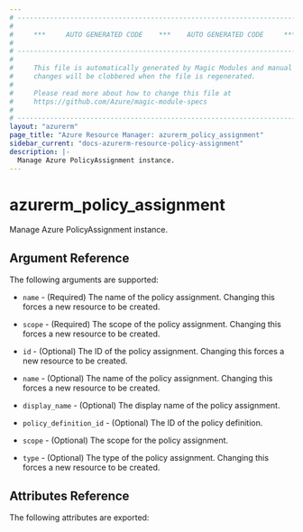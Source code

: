 ```yaml
---
# ----------------------------------------------------------------------------
#
#     ***     AUTO GENERATED CODE    ***    AUTO GENERATED CODE     ***
#
# ----------------------------------------------------------------------------
#
#     This file is automatically generated by Magic Modules and manual
#     changes will be clobbered when the file is regenerated.
#
#     Please read more about how to change this file at
#     https://github.com/Azure/magic-module-specs
#
# ----------------------------------------------------------------------------
layout: "azurerm"
page_title: "Azure Resource Manager: azurerm_policy_assignment"
sidebar_current: "docs-azurerm-resource-policy-assignment"
description: |-
  Manage Azure PolicyAssignment instance.
---
```


# azurerm_policy_assignment

Manage Azure PolicyAssignment instance.


## Argument Reference

The following arguments are supported:

* `name` - (Required) The name of the policy assignment. Changing this forces a new resource to be created.

* `scope` - (Required) The scope of the policy assignment. Changing this forces a new resource to be created.

* `id` - (Optional) The ID of the policy assignment. Changing this forces a new resource to be created.

* `name` - (Optional) The name of the policy assignment. Changing this forces a new resource to be created.

* `display_name` - (Optional) The display name of the policy assignment.

* `policy_definition_id` - (Optional) The ID of the policy definition.

* `scope` - (Optional) The scope for the policy assignment.

* `type` - (Optional) The type of the policy assignment. Changing this forces a new resource to be created.

## Attributes Reference

The following attributes are exported:
